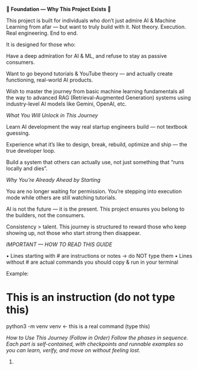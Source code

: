 **🚀 Foundation — Why This Project Exists 🚀**

This project is built for individuals who don’t just admire AI & Machine Learning from afar — but want to truly build with it.
Not theory. Execution. Real engineering. End to end.

It is designed for those who:

Have a deep admiration for AI & ML, and refuse to stay as passive consumers.

Want to go beyond tutorials & YouTube theory — and actually create functioning, real-world AI products.

Wish to master the journey from basic machine learning fundamentals all the way to advanced RAG (Retrieval-Augmented Generation) systems using industry-level AI models like Gemini, OpenAI, etc.


*What You Will Unlock in This Journey*

Learn AI development the way real startup engineers build — not textbook guessing.

Experience what it’s like to design, break, rebuild, optimize and ship — the true developer loop.

Build a system that others can actually use, not just something that “runs locally and dies”.


*Why You’re Already Ahead by Starting*

You are no longer waiting for permission. You’re stepping into execution mode while others are still watching tutorials.

AI is not the future — it is the present. This project ensures you belong to the builders, not the consumers.

Consistency > talent. This journey is structured to reward those who keep showing up, not those who start strong then disappear.

*IMPORTANT — HOW TO READ THIS GUIDE*

• Lines starting with # are instructions or notes → do NOT type them
• Lines without # are actual commands you should copy & run in your terminal

Example:

# This is an instruction (do not type this)
python3 -m venv venv   ← this is a real command (type this)


*How to Use This Journey (Follow in Order)*
*Follow the phases in sequence. Each part is self-contained, with checkpoints and runnable examples so you can learn, verify, and move on without feeling lost.*

1. 


